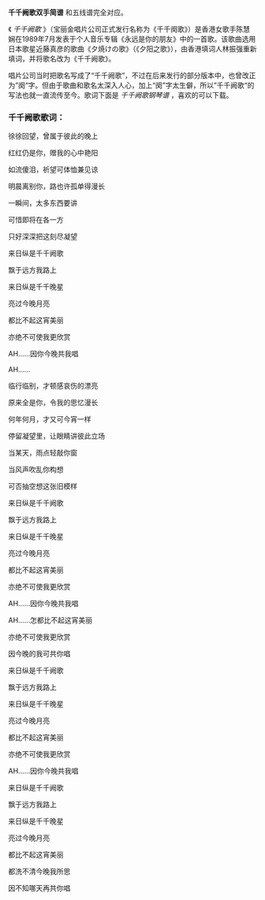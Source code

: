 

**千千阙歌双手简谱** 和五线谱完全对应。

  

《 _千千阙歌_
》（宝丽金唱片公司正式发行名称为《千千阕歌》）是香港女歌手陈慧娴在1989年7月发表于个人音乐专辑《永远是你的朋友》中的一首歌。该歌曲选用日本歌星近藤真彦的歌曲《夕焼けの歌》（《夕阳之歌》），由香港填词人林振强重新填词，并将歌名改为《千千阙歌》。

  

唱片公司当时把歌名写成了“千千阙歌”，不过在后来发行的部分版本中，也曾改正为”阕“字。但由于歌曲和歌名太深入人心，加上“阕”字太生僻，所以”千千阙歌“的写法也就一直流传至今。歌词下面是
_千千阙歌钢琴谱_ ，喜欢的可以下载。

  

### 千千阙歌歌词：

徐徐回望，曾属于彼此的晚上

红红仍是你，赠我的心中艳阳

如流傻泪，祈望可体恤兼见谅

明晨离别你，路也许孤单得漫长

一瞬间，太多东西要讲

可惜即将在各一方

只好深深把这刻尽凝望

来日纵是千千阙歌

飘于远方我路上

来日纵是千千晚星

亮过今晚月亮

都比不起这宵美丽

亦绝不可使我更欣赏

AH……因你今晚共我唱

AH……

临行临别，才顿感哀伤的漂亮

原来全是你，令我的思忆漫长

何年何月，才又可今宵一样

停留凝望里，让眼睛讲彼此立场

当某天，雨点轻敲你窗

当风声吹乱你构想

可否抽空想这张旧模样

来日纵是千千阙歌

飘于远方我路上

来日纵是千千晚星

亮过今晚月亮

都比不起这宵美丽

亦绝不可使我更欣赏

AH……因你今晚共我唱

AH……怎都比不起这宵美丽

亦绝不可使我更欣赏

因今晚的我可共你唱

来日纵是千千阙歌

飘于远方我路上

来日纵是千千晚星

亮过今晚月亮

都比不起这宵美丽

亦绝不可使我更欣赏

AH……因你今晚共我唱

来日纵是千千阙歌

飘于远方我路上

来日纵是千千晚星

亮过今晚月亮

都比不起这宵美丽

都洗不清今晚我所思

因不知哪天再共你唱

